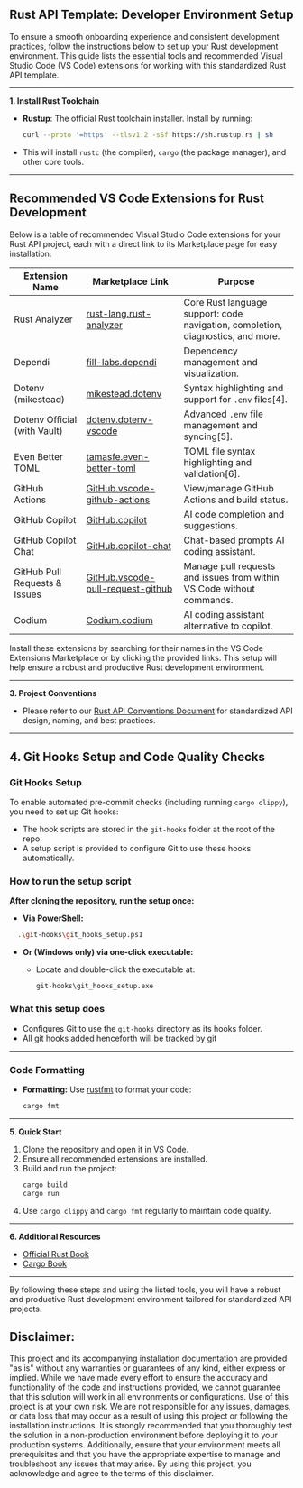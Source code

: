 ## Rust API Template: Developer Environment Setup

To ensure a smooth onboarding experience and consistent development practices, follow the instructions below to set up your Rust development environment. This guide lists the essential tools and recommended Visual Studio Code (VS Code) extensions for working with this standardized Rust API template.

---

**1. Install Rust Toolchain**

- **Rustup**: The official Rust toolchain installer.
  Install by running:
  ```sh
  curl --proto '=https' --tlsv1.2 -sSf https://sh.rustup.rs | sh
  ```
- This will install `rustc` (the compiler), `cargo` (the package manager), and other core tools.

---

## Recommended VS Code Extensions for Rust Development

Below is a table of recommended Visual Studio Code extensions for your Rust API project, each with a direct link to its Marketplace page for easy installation:

| Extension Name                           | Marketplace Link                                                                                      | Purpose                                                                                 |
|------------------------------------------|------------------------------------------------------------------------------------------------------|-----------------------------------------------------------------------------------------|
| Rust Analyzer                           | [rust-lang.rust-analyzer](https://marketplace.visualstudio.com/items?itemName=rust-lang.rust-analyzer)         | Core Rust language support: code navigation, completion, diagnostics, and more. |
| Dependi                                 | [fill-labs.dependi](https://marketplace.visualstudio.com/items?itemName=fill-labs.dependi)                     | Dependency management and visualization.                                                |
| Dotenv (mikestead)                      | [mikestead.dotenv](https://marketplace.visualstudio.com/items?itemName=mikestead.dotenv)                       | Syntax highlighting and support for `.env` files[4].                                    |
| Dotenv Official (with Vault)             | [dotenv.dotenv-vscode](https://marketplace.visualstudio.com/items?itemName=dotenv.dotenv-vscode)                | Advanced `.env` file management and syncing[5].                                         |
| Even Better TOML                        | [tamasfe.even-better-toml](https://marketplace.visualstudio.com/items?itemName=tamasfe.even-better-toml)        | TOML file syntax highlighting and validation[6].                                        |
| GitHub Actions                          | [GitHub.vscode-github-actions](https://marketplace.visualstudio.com/items?itemName=GitHub.vscode-github-actions)| View/manage GitHub Actions and build status.                                            |
| GitHub Copilot                          | [GitHub.copilot](https://marketplace.visualstudio.com/items?itemName=GitHub.copilot)                            | AI code completion and suggestions.                                             |
| GitHub Copilot Chat                     | [GitHub.copilot-chat](https://marketplace.visualstudio.com/items?itemName=GitHub.copilot-chat)                  | Chat-based prompts AI coding assistant.                                                         |
| GitHub Pull Requests & Issues            | [GitHub.vscode-pull-request-github](https://marketplace.visualstudio.com/items?itemName=GitHub.vscode-pull-request-github) | Manage pull requests and issues from within VS Code without commands.                                    |
| Codium                                   | [Codium.codium](https://marketplace.visualstudio.com/items?itemName=Codium.codium)                              | AI coding assistant alternative to copilot.                                                    |

Install these extensions by searching for their names in the VS Code Extensions Marketplace or by clicking the provided links. This setup will help ensure a robust and productive Rust development environment.

---

**3. Project Conventions**

- Please refer to our [Rust API Conventions Document](https://intelliconnectq.sharepoint.com/:w:/r/sites/TechnologyTeam/_layouts/15/Doc2.aspx?action=edit&sourcedoc=%7B688095ad-7aec-46c5-b894-6c6cfce210f2%7D&wdOrigin=TEAMS-MAGLEV.teamsSdk_ns.rwc&wdExp=TEAMS-TREATMENT&wdhostclicktime=1696314299612&web=1) for standardized API design, naming, and best practices.

---

## 4. Git Hooks Setup and Code Quality Checks

### Git Hooks Setup

To enable automated pre-commit checks (including running `cargo clippy`), you need to set up Git hooks:

- The hook scripts are stored in the `git-hooks` folder at the root of the repo.
- A setup script is provided to configure Git to use these hooks automatically.

### How to run the setup script

**After cloning the repository, run the setup once:**

- **Via PowerShell:**

```sh
  .\git-hooks\git_hooks_setup.ps1
```

* **Or (Windows only) via one-click executable:**

  * Locate and double-click the executable at:

    ```
    git-hooks\git_hooks_setup.exe
    ```

### What this setup does

* Configures Git to use the `git-hooks` directory as its hooks folder.
* All git hooks added henceforth will be tracked by git

---

### Code Formatting

* **Formatting:**
  Use [rustfmt](https://github.com/rust-lang/rustfmt) to format your code:

  ```sh
  cargo fmt
  ```

---

**5. Quick Start**

1. Clone the repository and open it in VS Code.
2. Ensure all recommended extensions are installed.
3. Build and run the project:
   ```sh
   cargo build
   cargo run
   ```
4. Use `cargo clippy` and `cargo fmt` regularly to maintain code quality.

---

**6. Additional Resources**

- [Official Rust Book](https://doc.rust-lang.org/book/)
- [Cargo Book](https://doc.rust-lang.org/cargo/)

---

By following these steps and using the listed tools, you will have a robust and productive Rust development environment tailored for standardized API projects.

## Disclaimer:
This project and its accompanying installation documentation are provided "as is" without any warranties or guarantees of any kind, either express or implied. While we have made every effort to ensure the accuracy and functionality of the code and instructions provided, we cannot guarantee that this solution will work in all environments or configurations. Use of this project is at your own risk. We are not responsible for any issues, damages, or data loss that may occur as a result of using this project or following the installation instructions. It is strongly recommended that you thoroughly test the solution in a non-production environment before deploying it to your production systems. Additionally, ensure that your environment meets all prerequisites and that you have the appropriate expertise to manage and troubleshoot any issues that may arise. By using this project, you acknowledge and agree to the terms of this disclaimer.
